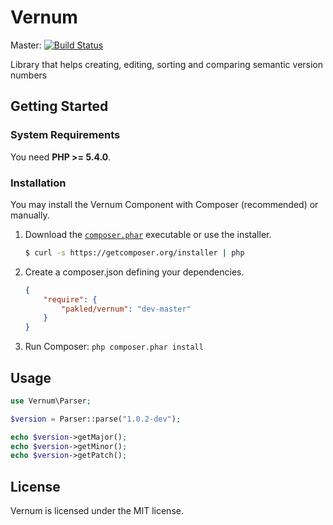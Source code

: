 # Vernum

Master: [![Build Status](http://travis-ci.org/pakled/vernum.png?branch=master)](http://travis-ci.org/pakled/vernum)

Library that helps creating, editing, sorting and comparing semantic version numbers

## Getting Started

### System Requirements

You need **PHP >= 5.4.0**.

### Installation

You may install the Vernum Component with Composer (recommended) or manually.

1. Download the [`composer.phar`](https://getcomposer.org/composer.phar) executable or use the installer.

    ``` sh
    $ curl -s https://getcomposer.org/installer | php
    ```

2. Create a composer.json defining your dependencies.

    ``` json
    {
        "require": {
            "pakled/vernum": "dev-master"
        }
    }
    ```

3. Run Composer: `php composer.phar install`

## Usage

```php
use Vernum\Parser;

$version = Parser::parse("1.0.2-dev");

echo $version->getMajor();
echo $version->getMinor();
echo $version->getPatch();
```

## License

Vernum is licensed under the MIT license.
